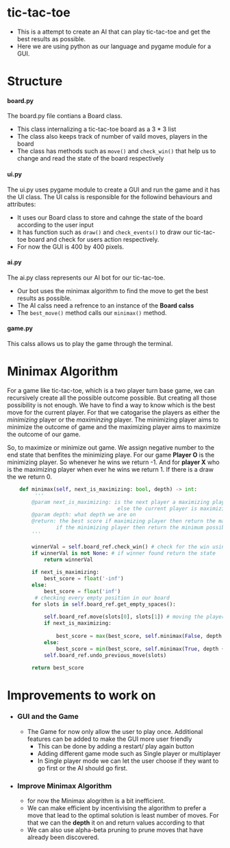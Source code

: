# tic-tac-toe
- This is a attempt to create an AI that can play tic-tac-toe and get the best results as possible.
- Here we are using python as our language and pygame module for a GUI.

# Structure 

#### board.py
   The board.py file contians a Board class.
   - This class internalizing a tic-tac-toe board as a 3 * 3 list 
   - The class also keeps track of number of vaild moves, players in the board 
   - The class has methods such as `move()` and `check_win()` that help us to change and read the state of the board respectively

#### ui.py
   The ui.py uses pygame module to create a GUI and run the game and it has the UI class.
   The UI calss is responsible for the followind behaviours and attributes:
   - It uses our Board class to store and cahnge the state of the board according to the user input
   - It has function such as `draw()` and `check_events()` to draw our tic-tac-toe board and check for users action respectively.
   - For now the GUI is 400 by 400 pixels.
#### ai.py
   The ai.py class represents our AI bot for our tic-tac-toe.
   - Our bot uses the minimax algorithm to find the move to get the best results as possible.
   - The AI calss need a refrence to an instance of the **Board calss** 
   - The `best_move()` method calls our `minimax()` method. 
#### game.py
   This calss allows us to play the game through the terminal.

# Minimax Algorithm
For a game like tic-tac-toe, which is a two player turn base game, we can recursively create all the possible outcome possible. But creating all those possibility is not enough. We have to find a way to know which is the best move for the current player. For that we catogarise the players as either the *minimizing* player or the *maximinzing* player. The minimizing player aims to minimize the outcome of game and the maximizing player aims to maximize the outcome of our game. 

So, to maximize or minimize out game. We assign negative number to the end state that benfites the minimizing playe. For our game **Player O** is the minimizing player. So whenever he wins we return -1. And for **player X** who is the maximizing player when ever he wins we return 1. If there is a draw the we return 0. 
```python
    def minimax(self, next_is_maximizing: bool, depth) -> int:
         '''
        @param next_is_maximizing: is the next player a maximizing player (if ture then current player is minimizing
                                    else the current player is maximizing)
        @param depth: what depth we are on 
        @return: the best score if maximizing player then return the max possible score
                if the minimizing player then return the minimum possible score
        '''
        
        winnerVal = self.board_ref.check_win() # check for the win using th
        if winnerVal is not None: # if winner found return the state 
            return winnerVal
        
        if next_is_maximizing:
            best_score = float('-inf')
        else:
            best_score = float('inf')
         # checking every empty position in our board
        for slots in self.board_ref.get_empty_spaces():
            
            self.board_ref.move(slots[0], slots[1]) # moving the player 
            if next_is_maximizing:
                 
                best_score = max(best_score, self.minimax(False, depth + 1))
            else:
                best_score = min(best_score, self.minimax(True, depth + 1))
            self.board_ref.undo_previous_move(slots)

        return best_score
```
# Improvements to work on 
-  ### GUI and the Game
   * The Game for now only allow the user to play once. Additional features can be added to make the GUI more user friendly
      * This can be done by adding a restart/ play again button 
      * Adding different game mode such as Single player or multiplayer
      * In Single player mode we can let the user choose if they want to go first or the AI should go first.
- ### Improve Minimax Algorithm
   * for now the Minimax alogrithm is a bit inefficient. 
   * We can make efficient by incentivising the algorithm to prefer a move that lead to the optimal solution is least number of moves. For that we can the **depth** it on and return values according to that 
   * We can also use alpha-beta pruning to prune moves that have already been discovered. 
               
    

